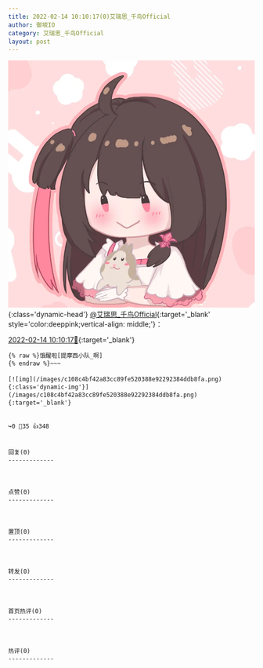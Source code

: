 ```yaml
---
title: 2022-02-14 10:10:17(0)艾瑞思_千鸟Official
author: 御坂IO
category: 艾瑞思_千鸟Official
layout: post
---
```


![img](/images/7e08840c56f251de28bdf766b647bd5fe9a5d50a.jpg){:class='dynamic-head'}
[@艾瑞思_千鸟Official](https://space.bilibili.com/1090010845/dynamic){:target='_blank' style='color:deeppink;vertical-align: middle;'}：

[2022-02-14 10:10:17🔗](https://t.bilibili.com/626920128338238400){:target='_blank'}

~~~
{% raw %}饿醒啦[提摩西小队_啊]
{% endraw %}~~~

[![img](/images/c108c4bf42a83cc89fe520388e92292384ddb8fa.png){:class='dynamic-img'}](/images/c108c4bf42a83cc89fe520388e92292384ddb8fa.png){:target='_blank'}


↪️0 💬35 👍348


回复(0)
-------------



点赞(0)
-------------



置顶(0)
-------------



转发(0)
-------------



首页热评(0)
-------------



热评(0)
-------------




